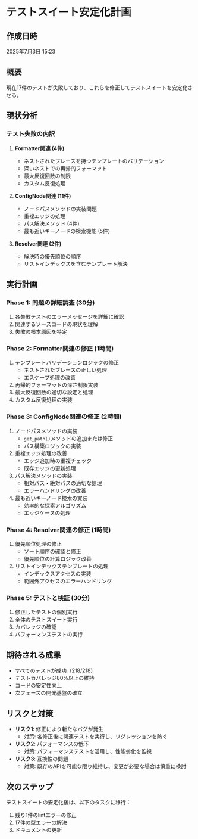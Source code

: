 # テストスイート安定化計画

## 作成日時
2025年7月3日 15:23

## 概要
現在17件のテストが失敗しており、これらを修正してテストスイートを安定化させる。

## 現状分析

### テスト失敗の内訳
1. **Formatter関連 (4件)**
   - ネストされたブレースを持つテンプレートのバリデーション
   - 深いネストでの再帰的フォーマット
   - 最大反復回数の制限
   - カスタム反復処理

2. **ConfigNode関連 (11件)**
   - ノードパスメソッドの実装問題
   - 重複エッジの処理
   - パス解決メソッド (4件)
   - 最も近いキーノードの検索機能 (5件)

3. **Resolver関連 (2件)**
   - 解決時の優先順位の順序
   - リストインデックスを含むテンプレート解決

## 実行計画

### Phase 1: 問題の詳細調査 (30分)
1. 各失敗テストのエラーメッセージを詳細に確認
2. 関連するソースコードの現状を理解
3. 失敗の根本原因を特定

### Phase 2: Formatter関連の修正 (1時間)
1. テンプレートバリデーションロジックの修正
   - ネストされたブレースの正しい処理
   - エスケープ処理の改善
2. 再帰的フォーマットの深さ制限実装
3. 最大反復回数の適切な設定と処理
4. カスタム反復処理の実装

### Phase 3: ConfigNode関連の修正 (2時間)
1. ノードパスメソッドの実装
   - `get_path()`メソッドの追加または修正
   - パス構築ロジックの実装
2. 重複エッジ処理の改善
   - エッジ追加時の重複チェック
   - 既存エッジの更新処理
3. パス解決メソッドの実装
   - 相対パス・絶対パスの適切な処理
   - エラーハンドリングの改善
4. 最も近いキーノード検索の実装
   - 効率的な探索アルゴリズム
   - エッジケースの処理

### Phase 4: Resolver関連の修正 (1時間)
1. 優先順位処理の修正
   - ソート順序の確認と修正
   - 優先順位の計算ロジック改善
2. リストインデックステンプレートの処理
   - インデックスアクセスの実装
   - 範囲外アクセスのエラーハンドリング

### Phase 5: テストと検証 (30分)
1. 修正したテストの個別実行
2. 全体のテストスイート実行
3. カバレッジの確認
4. パフォーマンステストの実行

## 期待される成果
- すべてのテストが成功（218/218）
- テストカバレッジ80%以上の維持
- コードの安定性向上
- 次フェーズの開発基盤の確立

## リスクと対策
- **リスク1**: 修正により新たなバグが発生
  - 対策: 各修正後に関連テストを実行し、リグレッションを防ぐ
- **リスク2**: パフォーマンスの低下
  - 対策: パフォーマンステストを活用し、性能劣化を監視
- **リスク3**: 互換性の問題
  - 対策: 既存のAPIを可能な限り維持し、変更が必要な場合は慎重に検討

## 次のステップ
テストスイートの安定化後は、以下のタスクに移行：
1. 残り1件のlintエラーの修正
2. 17件の型エラーの解決
3. ドキュメントの更新